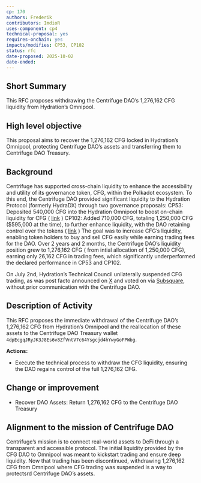 ```yaml
---
cp: 170
authors: Frederik
contributors: ImdioR
uses-component: cp4
technical-proposal: yes
requires-onchain: yes
impacts/modifies: CP53, CP102
status: rfc
date-proposed: 2025-10-02
date-ended: 
---
```


## Short Summary 
This RFC proposes withdrawing the Centrifuge DAO’s 1,276,162 CFG liquidity from Hydration’s Omnipool.

## High level objective 
This proposal aims to recover the 1,276,162 CFG locked in Hydration’s Omnipool, protecting Centrifuge DAO’s assets and transferring them to Centrifuge DAO Treasury.

## Background 
Centrifuge has supported cross-chain liquidity to enhance the accessibility and utility of its governance token, CFG, within the Polkadot ecosystem. To this end, the Centrifuge DAO provided significant liquidity to the Hydration Protocol (formerly HydraDX) through two governance proposals:
CP53: Deposited 540,000 CFG into the Hydration Omnipool to boost on-chain liquidity for CFG ( [link](https://github.com/centrifuge/cps/blob/main/cps/CP53.md) )
CP102: Added 710,000 CFG, totaling 1,250,000 CFG ($595,000 at the time), to further enhance liquidity, with the DAO retaining control over the tokens ( [link](https://github.com/centrifuge/cps/blob/main/cps/CP102.md) )
The goal was to increase CFG’s liquidity, enabling token holders to buy and sell CFG easily while earning trading fees for the DAO. Over 2 years and 2 months, the Centrifuge DAO’s liquidity position grew to 1,276,162 CFG ( from intial allocation of 1,250,000 CFG), earning only 26,162 CFG in trading fees, which significantly underperformed the declared performance in CP53 and CP102.

On July 2nd, Hydration’s Technical Council unilaterally suspended CFG trading, as was post facto announced on [X](https://x.com/hydration_net/status/1940429154987471196) and voted on via [Subsquare](https://hydration.subsquare.io/techcomm/proposals/230), without prior communication with the Centrifuge DAO. 

## Description of Activity 

This RFC proposes the immediate withdrawal of the Centrifuge DAO’s 1,276,162 CFG from Hydration’s Omnipool and the reallocation of these assets to the Centrifuge DAO Treasury wallet `4dpEcgqJRyJK3J8Es6v8ZfVntV7c64Ysgcjd4hYwyGoFPWbg`. 

**Actions:**
- Execute the technical process to withdraw the CFG liquidity, ensuring the DAO regains control of the full 1,276,162 CFG.

## Change or improvement 
- Recover DAO Assets: Return 1,276,162 CFG to the Centrifuge DAO Treasury 


## Alignment to the mission of Centrifuge DAO 
Centrifuge’s mission is to connect real-world assets to DeFi through a transparent and accessible protocol. The initial liquidity provided by the CFG DAO to Omnipool was meant to kickstart trading and ensure deep liquidity. Now that trading has been discontinued, withdrawing 1,276,162 CFG from Omnipool where CFG trading was suspended is a way to protectsrd Centrifuge DAO’s assets.